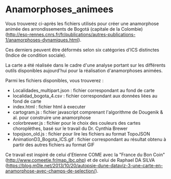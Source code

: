 # Anamorphoses_animees

Vous trouverez ci-après les fichiers utilisés pour créer une anamorphose animée des arrondissements de Bogotá (capitale de la Colombie) (http://eso-rennes.cnrs.fr/fr/publications/autres-publications-1/anamorphoses-dynamiques.html).

Ces derniers peuvent être déformés selon six catégories d'ICS distinctes (Indice de condition sociale).

La carte a été réalisée dans le cadre d'une analyse portant sur les différents outils disponibles aujourd'hui pour la réalisation d'anamorphoses animées.


Parmi les fichiers disponibles, vous trouverez :
  - Localidades_multipart.json : fichier correspondant au fond de carte
  - localidad_bogota_4.csv     : fichier correspondant aux données liées au fond de carte
  - index.html                 : fichier html à executer  
  - cartogram.js               : fichier javascript comprenant l'algorithme de Dougenik & al. pour construire une anamorphose 
  - colorbrewer.js             : fichier pour le choix des couleurs des cartes choroplèthes, basé sur le travail du Dr. Cynthia Brewer
  - topojson_old.js            : fichier pour lire les fichiers au format TopoJSON
  - AnimationD3_Bogota_ICS.gif : fichier correspondant au résultat obtenu à partir des autres fichiers au format GIF 





Ce travail est inspiré de celui d'Etienne COME avec la "France du Bon Coin"(http://www.comeetie.fr/map_lbc.php) et de celui de Raphael DA SILVA (https://blog.m0le.net/2013/10/20/autopsie-dune-dataviz-3-une-carte-en-anamorphose-avec-champs-de-selection/).
